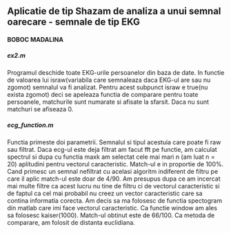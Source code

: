 ## Aplicatie de tip Shazam de analiza a unui semnal oarecare - semnale de tip EKG
#### BOBOC MADALINA

##### ex2.m

Programul deschide toate EKG-urile persoanelor din baza de date.
In functie de valoarea lui israw(variabila care semnaleaza daca EKG-ul are
sau nu zgomot) semnalul va fi analizat.
Pentru acest subpunct israw e true(nu exista zgomot) deci se apeleaza functia
de comparare pentru toate persoanele, matchurile sunt numarate si afisate la sfarsit.
Daca nu sunt matchuri se afiseaza 0.

##### ecg_function.m
Functia primeste doi parametrii. Semnalul si tipul acestuia care poate fi
raw sau filtrat.
Daca ecg-ul este deja filtrat am facut fft pe functie, am calculat
spectrul si dupa cu functia maxk am selectat cele mai mari
n (am luat n = 20) aplitudini pentru vectorul caracteristic.
Match-ul e in proportie de 100%.
Cand primesc un semnal nefiltrat cu acelasi algoritm indiferent
de filtru pe care il aplic match-ul este doar de 4/90. Am
presupus dupa ce am incercat mai multe filtre ca acest lucru 
nu tine de filtru ci de vectorul caracteristic si de faptul
ca cel mai probabil nu creez un vector caracteristic care sa
contina informatia corecta. Am decis sa ma folosesc de
functia spectogram din matlab care imi face vectorul 
caracteristic. Ca functie window am ales sa folosesc
kaiser(1000). Match-ul obtinut este de 66/100.
Ca metoda de comparare, am folosit de distanta
euclidiana.


